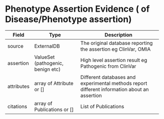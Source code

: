 # Phenotype Assertion Evidence ( of Disease/Phenotype assertion)

| Field             | Type            | Description
|-------------------|-----------------|---------------------
| source            | ExternalDB         | The original database reporting the assertion eg ClinVar, OMIA
| assertion         | ValueSet (pathogenic, benign etc)| High level assertion result eg Pathogenic from ClinVar
| attributes        | array of Attribute or [] | Different databases and experimental methods report different information about an assertion
| citations         | array of Publications or [] | List of Publications






